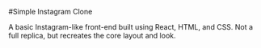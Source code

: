 #Simple Instagram Clone

A basic Instagram-like front-end built using React, HTML, and CSS. Not a full replica, but recreates the core layout and look.
